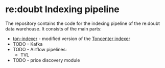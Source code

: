 # re:doubt Indexing pipeline

The repository contains the code for the indexing pipeline of the re:doubt data warehouse. It consists of the main parts:
* [ton-indexer](./ton-indexer/) - modified version of the [Toncenter indexer](https://github.com/toncenter/ton-indexer/tree/legacy)
* TODO - Kafka
* TODO - Airflow pipelines:
    * TVL
* TODO - price discovery module

